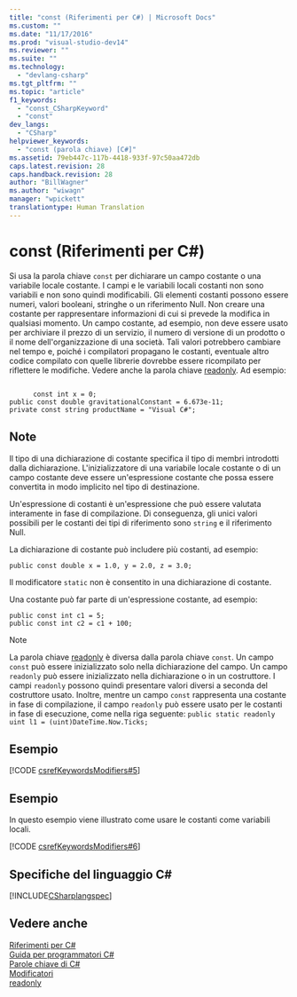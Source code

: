 ```yaml
---
title: "const (Riferimenti per C#) | Microsoft Docs"
ms.custom: ""
ms.date: "11/17/2016"
ms.prod: "visual-studio-dev14"
ms.reviewer: ""
ms.suite: ""
ms.technology: 
  - "devlang-csharp"
ms.tgt_pltfrm: ""
ms.topic: "article"
f1_keywords: 
  - "const_CSharpKeyword"
  - "const"
dev_langs: 
  - "CSharp"
helpviewer_keywords: 
  - "const (parola chiave) [C#]"
ms.assetid: 79eb447c-117b-4418-933f-97c50aa472db
caps.latest.revision: 28
caps.handback.revision: 28
author: "BillWagner"
ms.author: "wiwagn"
manager: "wpickett"
translationtype: Human Translation
---
```

# const (Riferimenti per C#)
Si usa la parola chiave `const` per dichiarare un campo costante o una variabile locale costante.  I campi e le variabili locali costanti non sono variabili e non sono quindi modificabili.  Gli elementi costanti possono essere numeri, valori booleani, stringhe o un riferimento Null.  Non creare una costante per rappresentare informazioni di cui si prevede la modifica in qualsiasi momento.  Un campo costante, ad esempio, non deve essere usato per archiviare il prezzo di un servizio, il numero di versione di un prodotto o il nome dell'organizzazione di una società.  Tali valori potrebbero cambiare nel tempo e, poiché i compilatori propagano le costanti, eventuale altro codice compilato con quelle librerie dovrebbe essere ricompilato per riflettere le modifiche.  Vedere anche la parola chiave [readonly](../../../csharp/language-reference/keywords/readonly.md).  Ad esempio:  
  
```  
  
      const int x = 0;  
public const double gravitationalConstant = 6.673e-11;  
private const string productName = "Visual C#";  
```  
  
## Note  
 Il tipo di una dichiarazione di costante specifica il tipo di membri introdotti dalla dichiarazione.  L'inizializzatore di una variabile locale costante o di un campo costante deve essere un'espressione costante che possa essere convertita in modo implicito nel tipo di destinazione.  
  
 Un'espressione di costanti è un'espressione che può essere valutata interamente in fase di compilazione.  Di conseguenza, gli unici valori possibili per le costanti dei tipi di riferimento sono `string` e il riferimento Null.  
  
 La dichiarazione di costante può includere più costanti, ad esempio:  
  
```  
public const double x = 1.0, y = 2.0, z = 3.0;  
```  
  
 Il modificatore `static` non è consentito in una dichiarazione di costante.  
  
 Una costante può far parte di un'espressione costante, ad esempio:  
  
```  
public const int c1 = 5;  
public const int c2 = c1 + 100;  
```  
  
> [!NOTE]
>  La parola chiave [readonly](../../../csharp/language-reference/keywords/readonly.md) è diversa dalla parola chiave `const`.  Un campo `const` può essere inizializzato solo nella dichiarazione del campo.  Un campo `readonly` può essere inizializzato nella dichiarazione o in un costruttore.  I campi `readonly` possono quindi presentare valori diversi a seconda del costruttore usato.  Inoltre, mentre un campo `const` rappresenta una costante in fase di compilazione, il campo `readonly` può essere usato per le costanti in fase di esecuzione, come nella riga seguente: `public static readonly uint l1 = (uint)DateTime.Now.Ticks;`  
  
## Esempio  
 [!CODE [csrefKeywordsModifiers#5](../CodeSnippet/VS_Snippets_VBCSharp/csrefKeywordsModifiers#5)]  
  
## Esempio  
 In questo esempio viene illustrato come usare le costanti come variabili locali.  
  
 [!CODE [csrefKeywordsModifiers#6](../CodeSnippet/VS_Snippets_VBCSharp/csrefKeywordsModifiers#6)]  
  
## Specifiche del linguaggio C\#  
 [!INCLUDE[CSharplangspec](../../../csharp/language-reference/keywords/includes/csharplangspec_md.md)]  
  
## Vedere anche  
 [Riferimenti per C\#](../../../csharp/language-reference/index.md)   
 [Guida per programmatori C\#](../../../csharp/programming-guide/index.md)   
 [Parole chiave di C\#](../../../csharp/language-reference/keywords/index.md)   
 [Modificatori](../../../csharp/language-reference/keywords/modifiers.md)   
 [readonly](../../../csharp/language-reference/keywords/readonly.md)